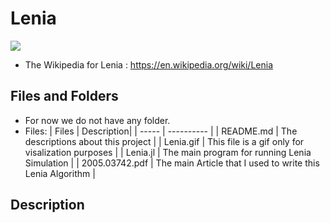 # Lenia
![](https://github.com/sepehrskysh1376/Lenia/blob/master/Lenia.gif)
- The Wikipedia for Lenia : https://en.wikipedia.org/wiki/Lenia

## Files and Folders
- For now we do not have any folder.
- Files:
    | Files | Description|
    | ----- | ---------- |
    | README.md | The descriptions about this project |
    | Lenia.gif | This file is a gif only for visalization purposes |
    | Lenia.jl | The main program for running Lenia Simulation |
    | 2005.03742.pdf | The main Article that I used to write this Lenia Algorithm |

## Description
